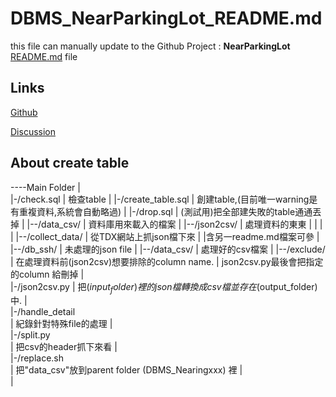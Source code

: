 # DBMS_NearParkingLot_README.md

this file can manually update to the Github Project : **NearParkingLot**
  [README.md](https://github.com/shiangyuhou/DBMS_NearParkingLot/blob/main/README.md) file
  
## Links

[Github](https://github.com/shiangyuhou/DBMS_NearParkingLot)

[Discussion](https://hackmd.io/f7ROse65QOiKWZDtE8hClA)



## About create table 

----Main Folder
  |         
  |-/check.sql
  |         檢查table
  |
  |-/create_table.sql
  |         創建table,(目前唯一warning是有重複資料,系統會自動略過)
  |
  |-/drop.sql
  |         (測試用)把全部建失敗的table通通丟掉
  |
  |--/data_csv/
  |         資料庫用來載入的檔案
  |
  |--/json2csv/
  |         處理資料的東東
  |         |
  |         |
            |--/collect_data/
            |         從TDX網站上抓json檔下來
            |         |含另一readme.md檔案可參
            |
            |--/db_ssh/
            |         未處理的json file
            |
            |--/data_csv/ 
            |         處理好的csv檔案
            |
            |--/exclude/ 
            |         在處理資料前(json2csv)想要排除的column name. 
            |         json2csv.py最後會把指定的column 給刪掉
            |         
            |-/json2csv.py 
            |         把($input_folder)裡的json檔轉換成csv檔並存在($output_folder)中.
            |         
            |-/handle_detail         
            |         紀錄針對特殊file的處理
            |         
            |-/split.py         
            |         把csv的header抓下來看
            |         
            |-/replace.sh         
            |         把"data_csv"放到parent folder (DBMS_Nearingxxx) 裡
            |         
            |         



